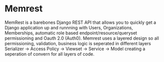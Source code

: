 # Memrest
MemRest is a barebones Django REST API that allows you to quickly get a Django application up and runnning with  Users, Organizations, Memberships,  automatic role based endpoint/resource/queryset permissioning and Oauth 2.0 (Auth0). Memrest uses a layered design so all permissioning, validation, business logic is seperated in different layers Serializer -> Access Policy -> Viewset -> Service -> Model creating a seperation of convern for all layers of code.
